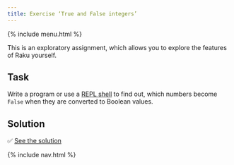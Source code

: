 ```yaml
---
title: Exercise ‘True and False integers’
---
```


{% include menu.html %}

This is an exploratory assignment, which allows you to explore the features of Raku yourself.

## Task

Write a program or use a [REPL shell](/raku-course/essentials/running-programs/from-repl) to find out, which numbers become `False` when they are converted to Boolean values.

## Solution

✅ [See the solution](solution)

{% include nav.html %}
